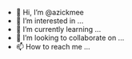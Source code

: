 - 👋 Hi, I’m @azickmee
- 👀 I’m interested in ...
- 🌱 I’m currently learning ...
- 💞️ I’m looking to collaborate on ...
- 📫 How to reach me ...

<!---
t.me/richgoldie
--->
